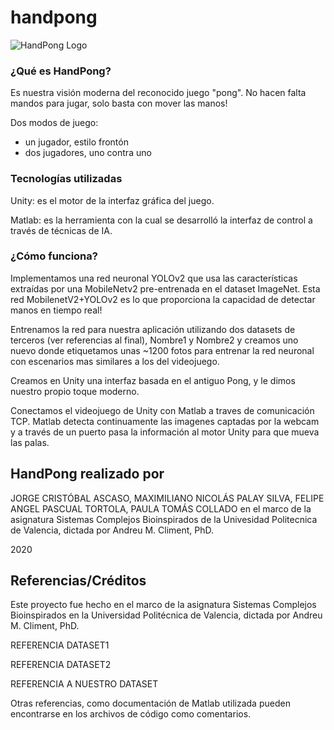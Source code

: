 # handpong

![HandPong Logo](hangpong-logo.jpeg)

### ¿Qué es HandPong?

Es nuestra visión moderna del reconocido juego "pong". No hacen falta mandos para jugar, solo basta con mover las manos!

Dos modos de juego: 
  - un jugador, estilo frontón
  - dos jugadores, uno contra uno

### Tecnologías utilizadas

Unity: es el motor de la interfaz gráfica del juego.

Matlab: es la herramienta con la cual se desarrolló la interfaz de control a través de técnicas de IA.

### ¿Cómo funciona?

Implementamos una red neuronal YOLOv2 que usa las características extraídas por una MobileNetv2 pre-entrenada en el dataset ImageNet. Esta red MobilenetV2+YOLOv2 es lo que proporciona la capacidad de detectar manos en tiempo real!

Entrenamos la red para nuestra aplicación utilizando dos datasets de terceros (ver referencias al final), Nombre1 y Nombre2
y creamos uno nuevo donde etiquetamos unas ~1200 fotos para entrenar la red neuronal con escenarios mas similares a los del videojuego.

Creamos en Unity una interfaz basada en el antiguo Pong, y le dimos nuestro propio toque moderno.

Conectamos el videojuego de Unity con Matlab a traves de comunicación TCP. Matlab detecta continuamente las imagenes captadas por la webcam y a través de un puerto pasa la información al motor Unity para que mueva las palas.

## HandPong realizado por

JORGE CRISTÓBAL ASCASO, 
MAXIMILIANO NICOLÁS PALAY SILVA, 
FELIPE ANGEL PASCUAL TORTOLA, 
PAULA TOMÁS COLLADO 
en el marco de la asignatura Sistemas Complejos Bioinspirados de la Univesidad Politecnica de Valencia, dictada por Andreu M. Climent, PhD.

2020
## Referencias/Créditos

Este proyecto fue hecho en el marco de la asignatura Sistemas Complejos Bioinspirados en la Universidad Politécnica de Valencia, dictada por Andreu M. Climent, PhD.

REFERENCIA DATASET1

REFERENCIA DATASET2

REFERENCIA A NUESTRO DATASET

Otras referencias, como documentación de Matlab utilizada pueden encontrarse en los archivos de código como comentarios.
